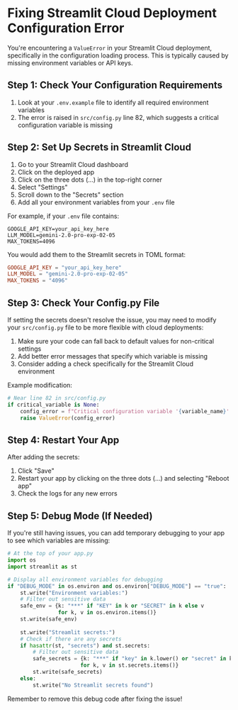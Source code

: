 # Fixing Streamlit Cloud Deployment Configuration Error

You're encountering a `ValueError` in your Streamlit Cloud deployment, specifically in the configuration loading process. This is typically caused by missing environment variables or API keys.

## Step 1: Check Your Configuration Requirements

1. Look at your `.env.example` file to identify all required environment variables
2. The error is raised in `src/config.py` line 82, which suggests a critical configuration variable is missing

## Step 2: Set Up Secrets in Streamlit Cloud

1. Go to your Streamlit Cloud dashboard
2. Click on the deployed app
3. Click on the three dots (...) in the top-right corner
4. Select "Settings"
5. Scroll down to the "Secrets" section
6. Add all your environment variables from your `.env` file

For example, if your `.env` file contains:
```
GOOGLE_API_KEY=your_api_key_here
LLM_MODEL=gemini-2.0-pro-exp-02-05
MAX_TOKENS=4096
```

You would add them to the Streamlit secrets in TOML format:
```toml
GOOGLE_API_KEY = "your_api_key_here"
LLM_MODEL = "gemini-2.0-pro-exp-02-05"
MAX_TOKENS = "4096"
```

## Step 3: Check Your Config.py File

If setting the secrets doesn't resolve the issue, you may need to modify your `src/config.py` file to be more flexible with cloud deployments:

1. Make sure your code can fall back to default values for non-critical settings
2. Add better error messages that specify which variable is missing
3. Consider adding a check specifically for the Streamlit Cloud environment

Example modification:
```python
# Near line 82 in src/config.py
if critical_variable is None:
    config_error = f"Critical configuration variable '{variable_name}' is missing. Please set it in the environment or Streamlit secrets."
    raise ValueError(config_error)
```

## Step 4: Restart Your App

After adding the secrets:

1. Click "Save"
2. Restart your app by clicking on the three dots (...) and selecting "Reboot app"
3. Check the logs for any new errors

## Step 5: Debug Mode (If Needed)

If you're still having issues, you can add temporary debugging to your app to see which variables are missing:

```python
# At the top of your app.py
import os
import streamlit as st

# Display all environment variables for debugging
if "DEBUG_MODE" in os.environ and os.environ["DEBUG_MODE"] == "true":
    st.write("Environment variables:")
    # Filter out sensitive data
    safe_env = {k: "***" if "KEY" in k or "SECRET" in k else v 
                for k, v in os.environ.items()}
    st.write(safe_env)
    
    st.write("Streamlit secrets:")
    # Check if there are any secrets
    if hasattr(st, "secrets") and st.secrets:
        # Filter out sensitive data
        safe_secrets = {k: "***" if "key" in k.lower() or "secret" in k.lower() else v 
                       for k, v in st.secrets.items()}
        st.write(safe_secrets)
    else:
        st.write("No Streamlit secrets found")
```

Remember to remove this debug code after fixing the issue! 